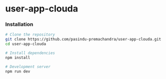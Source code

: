 # user-app-clouda
 
### Installation

```bash
# Clone the repository
git clone https://github.com/pasindu-premachandra/user-app-clouda.git
cd user-app-clouda

# Install dependencies
npm install

# Development server
npm run dev